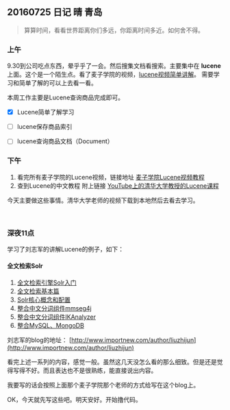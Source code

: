 ## 20160725 日记 晴 青岛

> 算算时间，看看世界距离你们多远，你距离时间多近。如何舍不得。


### 上午 

9.30到公司吃点东西，晕乎乎了一会。然后搜集文档看搜索。主要集中在 __lucene__ 上面。这个是一个陌生点。看了麦子学院的视频，[lucene视频简单讲解](http://www.maiziedu.com/course/539/)。 需要学习和简单了解的可以上去看一看。

本周工作主要是Lucene查询商品完成即可。

- [x] Lucene简单了解学习
- [ ] lucene保存商品索引
- [ ] lucene查询商品文档（Document）


### 下午

1. 看完所有麦子学院的Lucene视频，链接地址 [麦子学院Lucene视频教程](http://www.maiziedu.com/course/539/)
2. 查到Lucene的中文教程 附上链接 [YouTube上的清华大学教授的Lucene课程](https://www.youtube.com/playlist?list=PLHOqLxXumAI8FDjhjFFsz8CcXzkfidjWv)


今天主要做这些事情。清华大学老师的视频下载到本地然后去看去学习。

<br/>

### 深夜11点

学习了刘志军的讲解Lucene的例子，如下：

#### 全文检索Solr


1. [全文检索引擎Solr入门](http://www.importnew.com/12607.html)
2. [全文检索基本篇](http://www.importnew.com/12707.html)
3. [Solr核心概念和配置](http://www.importnew.com/12770.html)
4. [整合中文分词组件mmseg4j](http://www.importnew.com/12860.html)
5. [整合中文分词组件IKAnalyzer](http://www.importnew.com/12918.html)
6. [整合MySQL、MongoDB](http://www.importnew.com/13068.html)

刘志军的blog的地址：
[http://www.importnew.com/author/liuzhijun](http://www.importnew.com/author/liuzhijun)

看完上述一系列的内容，感觉一般。虽然这几天没怎么看的那么细致。但是还是觉得写得不好。而且表达也不是很熟练，能直接说出内容。

我要写的话会按照上面那个麦子学院那个老师的方式给写在这个blog上。

OK，今天就先写这些吧。明天安好。开始撸代码。


